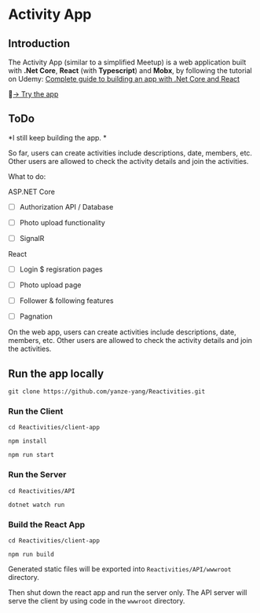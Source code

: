 # Activity App

## Introduction

The Activity App (similar to a simplified Meetup) is a web application built with **.Net Core**, **React** (with **Typescript**) and **Mobx**, by following the tutorial on Udemy: [Complete guide to building an app with .Net Core and React](https://www.udemy.com/course/complete-guide-to-building-an-app-with-net-core-and-react/)

👋[→ Try the app](https://activity-react-app.azurewebsites.net/)

## ToDo

*I still keep building the app. *

So far, users can create activities include descriptions, date, members, etc. Other users are allowed to check the activity details and join the activities.

What to do:

ASP.NET Core

- [ ] Authorization API / Database

- [ ] Photo upload functionality

- [ ] SignalR

React

- [ ] Login $ regisration pages

- [ ] Photo upload page

- [ ] Follower & following features

- [ ] Pagnation


On the web app, users can create activities include descriptions, date, members, etc. Other users are allowed to check the activity details and join the activities.

## Run the app locally

`git clone https://github.com/yanze-yang/Reactivities.git`

### Run the Client

`cd Reactivities/client-app`

`npm install`

`npm run start`

### Run the Server

`cd Reactivities/API`

`dotnet watch run`

### Build the React App

`cd Reactivities/client-app`

`npm run build`

Generated static files will be exported into `Reactivities/API/wwwroot` directory.

Then shut down the react app and run the server only. The API server will serve the client by using code in the `wwwroot` directory.
